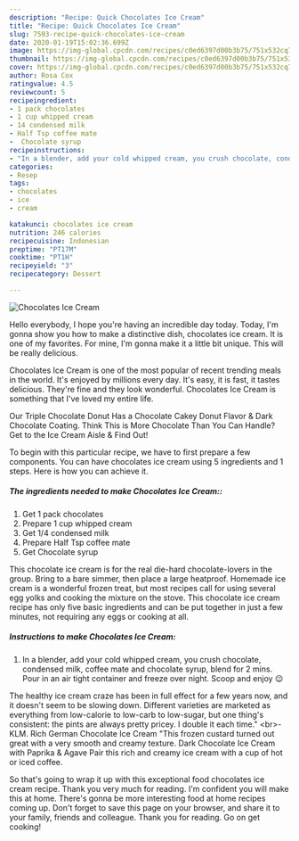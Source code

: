 ```yaml
---
description: "Recipe: Quick Chocolates Ice Cream"
title: "Recipe: Quick Chocolates Ice Cream"
slug: 7593-recipe-quick-chocolates-ice-cream
date: 2020-01-19T15:02:36.699Z
image: https://img-global.cpcdn.com/recipes/c0ed6397d00b3b75/751x532cq70/chocolates-ice-cream-recipe-main-photo.jpg
thumbnail: https://img-global.cpcdn.com/recipes/c0ed6397d00b3b75/751x532cq70/chocolates-ice-cream-recipe-main-photo.jpg
cover: https://img-global.cpcdn.com/recipes/c0ed6397d00b3b75/751x532cq70/chocolates-ice-cream-recipe-main-photo.jpg
author: Rosa Cox
ratingvalue: 4.5
reviewcount: 5
recipeingredient:
- 1 pack chocolates
- 1 cup whipped cream
- 14 condensed milk
- Half Tsp coffee mate
-  Chocolate syrup
recipeinstructions:
- "In a blender, add your cold whipped cream, you crush chocolate, condensed milk, coffee mate and chocolate syrup, blend for 2 mins. Pour in an air tight container and freeze over night. Scoop and enjoy 😉"
categories:
- Resep
tags:
- chocolates
- ice
- cream

katakunci: chocolates ice cream
nutrition: 246 calories
recipecuisine: Indonesian
preptime: "PT17M"
cooktime: "PT1H"
recipeyield: "3"
recipecategory: Dessert

---
```



![Chocolates Ice Cream](https://img-global.cpcdn.com/recipes/c0ed6397d00b3b75/751x532cq70/chocolates-ice-cream-recipe-main-photo.jpg)

Hello everybody, I hope you're having an incredible day today. Today, I'm gonna show you how to make a distinctive dish, chocolates ice cream. It is one of my favorites. For mine, I'm gonna make it a little bit unique. This will be really delicious.

Chocolates Ice Cream is one of the most popular of recent trending meals in the world. It's enjoyed by millions every day. It's easy, it is fast, it tastes delicious. They're fine and they look wonderful. Chocolates Ice Cream is something that I've loved my entire life.

Our Triple Chocolate Donut Has a Chocolate Cakey Donut Flavor &amp; Dark Chocolate Coating. Think This is More Chocolate Than You Can Handle? Get to the Ice Cream Aisle &amp; Find Out!


To begin with this particular recipe, we have to first prepare a few components. You can have chocolates ice cream using 5 ingredients and 1 steps. Here is how you can achieve it.

##### The ingredients needed to make Chocolates Ice Cream::

1. Get 1 pack chocolates
1. Prepare 1 cup whipped cream
1. Get 1/4 condensed milk
1. Prepare Half Tsp coffee mate
1. Get  Chocolate syrup


This chocolate ice cream is for the real die-hard chocolate-lovers in the group. Bring to a bare simmer, then place a large heatproof. Homemade ice cream is a wonderful frozen treat, but most recipes call for using several egg yolks and cooking the mixture on the stove. This chocolate ice cream recipe has only five basic ingredients and can be put together in just a few minutes, not requiring any eggs or cooking at all. 

##### Instructions to make Chocolates Ice Cream:

1. In a blender, add your cold whipped cream, you crush chocolate, condensed milk, coffee mate and chocolate syrup, blend for 2 mins. Pour in an air tight container and freeze over night. Scoop and enjoy 😉


The healthy ice cream craze has been in full effect for a few years now, and it doesn&#39;t seem to be slowing down. Different varieties are marketed as everything from low-calorie to low-carb to low-sugar, but one thing&#39;s consistent: the pints are always pretty pricey. I double it each time.&#34; &lt;br&gt;- KLM. Rich German Chocolate Ice Cream &#34;This frozen custard turned out great with a very smooth and creamy texture. Dark Chocolate Ice Cream with Paprika &amp; Agave Pair this rich and creamy ice cream with a cup of hot or iced coffee. 

So that's going to wrap it up with this exceptional food chocolates ice cream recipe. Thank you very much for reading. I'm confident you will make this at home. There's gonna be more interesting food at home recipes coming up. Don't forget to save this page on your browser, and share it to your family, friends and colleague. Thank you for reading. Go on get cooking!
